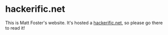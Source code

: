 # hackerific.net

This is Matt Foster's website. It's hosted a
[hackerific.net](https://hackerific.net), so please go there to read it!
